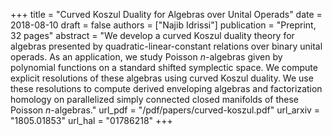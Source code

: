 +++
title = "Curved Koszul Duality for Algebras over Unital Operads"
date = 2018-08-10
draft = false
authors = ["Najib Idrissi"]
publication = "Preprint, 32 pages"
abstract = "We develop a curved Koszul duality theory for algebras presented by quadratic-linear-constant relations over binary unital operads. As an application, we study Poisson $n$-algebras given by polynomial functions on a standard shifted symplectic space. We compute explicit resolutions of these algebras using curved Koszul duality. We use these resolutions to compute derived enveloping algebras and factorization homology on parallelized simply connected closed manifolds of these Poisson $n$-algebras."
url_pdf = "/pdf/papers/curved-koszul.pdf"
url_arxiv = "1805.01853"
url_hal = "01786218"
+++
